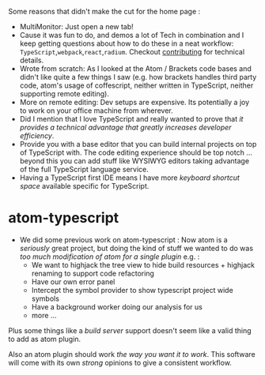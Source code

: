 Some reasons that didn't make the cut for the home page : 
 * MultiMonitor: Just open a new tab!
 * Cause it was fun to do, and demos a lot of Tech in combination and I keep getting questions about how to do these in a neat workflow: `TypeScript`,`webpack`,`react`,`radium`. Checkout [contributing](./README.md) for technical details.
 * Wrote from scratch: As I looked at the Atom / Brackets code bases and didn't like quite a few things I saw (e.g. how brackets handles third party code, atom's usage of coffescript, neither written in TypeScript, neither supporting remote editing). 
 * More on remote editing: Dev setups are expensive. Its potentially a joy to work on your office machine from wherever.
 * Did I mention that I love TypeScript and really wanted to prove that *it provides a technical advantage that greatly increases developer efficiency*.
 * Provide you with a base editor that you can build internal projects on top of TypeScript with. The code editing experience should be top notch ... beyond this you can add stuff like WYSIWYG editors taking advantage of the full TypeScript language service.
 * Having a TypeScript first IDE means I have more *keyboard shortcut space* available specific for TypeScript.

# atom-typescript
 * We did some previous work on atom-typescript : Now atom is a *seriously* great project, but doing the kind of stuff we wanted to do was *too much modification of atom for a single plugin* e.g. : 
    * We want to highjack the tree view to hide build resources + highjack renaming to support code refactoring
    * Have our own error panel 
    * Intercept the symbol provider to show typescript project wide symbols
    * Have a background worker doing our analysis for us 
    * more ... 
    
Plus some things like a *build server* support doesn't seem like a valid thing to add as atom plugin.

Also an atom plugin should work *the way you want it to work*. This software will come with its own *strong* opinions to give a consistent workflow.